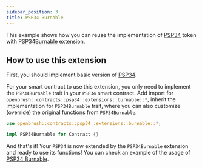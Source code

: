 ```yaml
---
sidebar_position: 3
title: PSP34 Burnable
---
```


This example shows how you can reuse the implementation of [PSP34](https://github.com/Supercolony-net/openbrush-contracts/tree/main/contracts/src/token/psp34) token with [PSP34Burnable](https://github.com/Supercolony-net/openbrush-contracts/tree/main/contracts/src/token/psp34/extensions/burnable.rs) extension.

## How to use this extension

First, you should implement basic version of [PSP34](/smart-contracts/PSP34).

For your smart contract to use this extension, you only need to implement the 
`PSP34Burnable` trait in your `PSP34` smart contract. Add import for 
`openbrush::contracts::psp34::extensions::burnable::*`, inherit the 
implementation for `PSP34Burnable` trait, where you can also customize (override) 
the original functions from `PSP34Burnable`.

```rust
use openbrush::contracts::psp34::extensions::burnable::*;

impl PSP34Burnable for Contract {}
```

And that's it! Your `PSP34` is now extended by the `PSP34Burnable` extension and ready to use its functions!
You can check an example of the usage of [PSP34 Burnable](https://github.com/Supercolony-net/openbrush-contracts/tree/main/examples/psp34_extensions/burnable).
